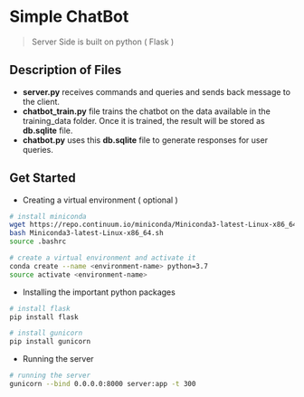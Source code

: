 # Simple ChatBot

> Server Side is built on python ( Flask )

## Description of Files
* **server.py** receives commands and queries and sends back message to the client.
* **chatbot_train.py** file trains the chatbot on the data available in the training_data folder. Once it is trained, the result will be stored as **db.sqlite** file.
* **chatbot.py** uses this **db.sqlite** file to generate responses for user queries.

## Get Started

- Creating a virtual environment ( optional )

``` bash
# install miniconda
wget https://repo.continuum.io/miniconda/Miniconda3-latest-Linux-x86_64.sh
bash Miniconda3-latest-Linux-x86_64.sh
source .bashrc

# create a virtual environment and activate it
conda create --name <environment-name> python=3.7
source activate <environment-name>

```

- Installing the important python packages
``` bash
# install flask
pip install flask

# install gunicorn
pip install gunicorn

```

- Running the server
``` bash
# running the server
gunicorn --bind 0.0.0.0:8000 server:app -t 300

```